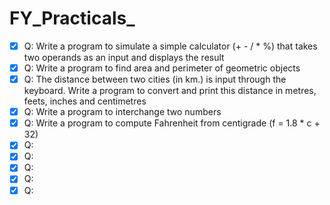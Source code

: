 # FY_Practicals_

- [x] Q: Write a program to simulate a simple calculator (+ - / * %) that takes two operands as an input and displays the result
- [x] Q: Write a program to find area and perimeter of geometric objects
- [x] Q: The distance between two cities (in km.) is input through the keyboard. Write a program to convert and print this distance in metres, feets, inches and centimetres
- [x] Q: Write a program to interchange two numbers
- [x] Q: Write a program to compute Fahrenheit from centigrade (f = 1.8 * c + 32)
- [x] Q:
- [x] Q:
- [x] Q:
- [x] Q:
- [x] Q:
